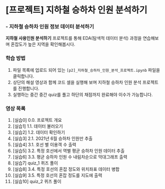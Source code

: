 # [프로젝트] 지하철 승하차 인원 분석하기
### - 지하철 승하차 인원 정보 데이터 분석하기
**지하철 사용인원 분석하기** 프로젝트를 통해 EDA(탐색적 데이터 분석) 과정을 연습해보며 혼잡도가 높은 지역을 확인해봅시다.

### 학습 방법

1. 파일 목록에 업로드 되어 있는 `[p2]_지하철_승하차_인원_분석_프로젝트.ipynb` 파일을 클릭합니다.  
2. 상단의 해설 영상과 함께 코드 셀을 실행해 보며 지하철 승하차 인원 분석 프로젝트를 진행합니다.  
3. 실행하는 중간 중간 quiz를 풀고 하단의 채점까지 완료해야 이수가 가능합니다.  

### 영상 목록
1. [실습0] 0.0. 프로젝트 개요
2. [실습1] 1.1. 데이터 불러오기
3. [실습2] 1.2. 데이터 확인하기
4. [실습3] 2.1. 2021년 6월 승하차 인원만 추출
5. [실습4] 3.1. 호선 별 이용객 수 출력
6. [실습5] 3.2. 특정 호선에서 역별 평균 승하차 인원 데이터 추출
7. [실습6] 3.3. 평균 승하차 인원 수 내림차순으로 막대그래프 출력
8. [실습7] quiz_1 퀴즈 풀이
9. [실습8] 3.4. 특정 호선의 혼잡 정도와 위치좌표 데이터 병합
10. [실습9] 3.5. 특정 호선의 혼잡 정도를 지도에 출력
11. [실습10] quiz_2 퀴즈 풀이
